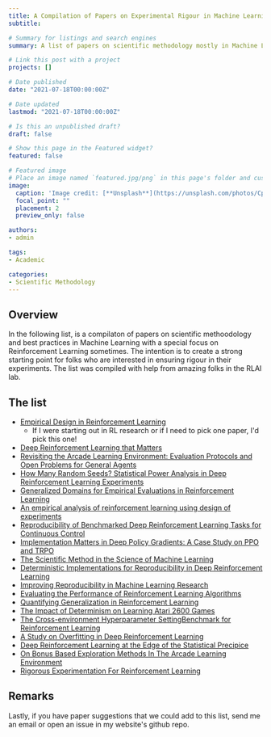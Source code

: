 ```yaml
---
title: A Compilation of Papers on Experimental Rigour in Machine Learning
subtitle: 

# Summary for listings and search engines
summary: A list of papers on scientific methodology mostly in Machine Learning and sometimes with a special focus on Reinforcment Learning. The list was compiled with the help of amazing folks in RLAI.

# Link this post with a project
projects: []

# Date published
date: "2021-07-18T00:00:00Z"

# Date updated
lastmod: "2021-07-18T00:00:00Z"

# Is this an unpublished draft?
draft: false

# Show this page in the Featured widget?
featured: false

# Featured image
# Place an image named `featured.jpg/png` in this page's folder and customize its options here.
image:
  caption: 'Image credit: [**Unsplash**](https://unsplash.com/photos/CpkOjOcXdUY)'
  focal_point: ""
  placement: 2
  preview_only: false

authors:
- admin

tags:
- Academic

categories:
- Scientific Methodology
---
```


## Overview

In the following list, is a compilaton of papers on scientific methoodology and best practices in Machine Learning with a special focus on Reinforcement Learning sometimes. The intention is to create a strong starting point for folks who are interested in ensuring rigour in their experiments. The list was compiled with help from amazing folks in the RLAI lab.

## The list

- [Empirical Design in Reinforcement Learning](https://arxiv.org/abs/2304.01315)
  - If I were starting out in RL research or if I need to pick one paper, I'd pick this one!
- [Deep Reinforcement Learning that Matters](https://arxiv.org/abs/1709.06560)
- [Revisiting the Arcade Learning Environment: Evaluation Protocols and Open Problems for General Agents](https://arxiv.org/abs/1709.06009)
- [How Many Random Seeds? Statistical Power Analysis in Deep Reinforcement Learning Experiments](https://arxiv.org/pdf/1806.08295.pdf)
- [Generalized Domains for Empirical Evaluations in Reinforcement Learning](https://www.cs.utexas.edu/users/pstone/Papers/bib2html-links/ICML09ws-shimon.pdf)
- [An empirical analysis of reinforcement learning using design of experiments](https://citeseerx.ist.psu.edu/document?repid=rep1&type=pdf&doi=deb309a11b75d50afd3a0da0be129e20038933df)
- [Reproducibility of Benchmarked Deep Reinforcement Learning Tasks for Continuous Control](https://arxiv.org/pdf/1708.04133.pdf)
- [Implementation Matters in Deep Policy Gradients: A Case Study on PPO and TRPO](https://arxiv.org/abs/2005.12729)
- [The Scientific Method in the Science of Machine Learning](https://arxiv.org/abs/1904.10922)
- [Deterministic Implementations for Reproducibility in Deep Reinforcement Learning](https://arxiv.org/abs/1809.05676)
- [Improving Reproducibility in Machine Learning Research](https://arxiv.org/abs/2003.12206)
- [Evaluating the Performance of Reinforcement Learning Algorithms](http://proceedings.mlr.press/v119/jordan20a/jordan20a.pdf)
- [Quantifying Generalization in Reinforcement Learning](https://arxiv.org/abs/1812.02341)
- [The Impact of Determinism on Learning Atari 2600 Games](https://www.cs.utexas.edu/~pstone/Papers/bib2html-links/AAAI15-hausknecht.pdf)
- [The Cross-environment Hyperparameter SettingBenchmark for Reinforcement Learning](https://openreview.net/pdf?id=R_CuaMJKvDs)
- [A Study on Overfitting in Deep Reinforcement Learning](https://arxiv.org/pdf/1804.06893.pdf)
- [Deep Reinforcement Learning at the Edge of the Statistical Precipice](https://arxiv.org/abs/2108.13264)
- [On Bonus Based Exploration Methods In The Arcade Learning Environment](https://arxiv.org/abs/2109.11052)
- [Rigorous Experimentation For Reinforcement Learning](https://scholarworks.umass.edu/dissertations_2/2760/)

## Remarks
Lastly, if you have paper suggestions that we could add to this list, send me an email or open an issue in my website's github repo.
